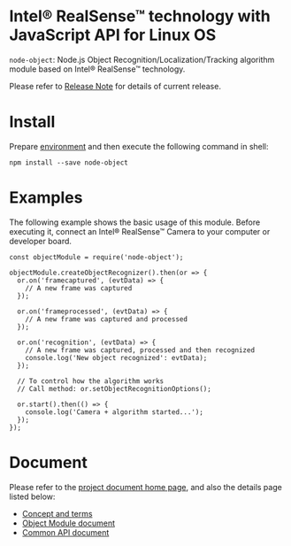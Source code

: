 # Intel® RealSense™ technology with JavaScript API for Linux OS

`node-object`: Node.js Object Recognition/Localization/Tracking algorithm module based on Intel® RealSense™ technology.

Please refer to [Release Note](https://github.com/01org/node-realsense/releases) for details of current release.

# Install
Prepare [environment](https://01org.github.io/node-realsense/doc/setup_environment.html) and then execute the following command in shell:
```
npm install --save node-object
```

# Examples
The following example shows the basic usage of this module. Before executing it, connect an Intel® RealSense™ Camera to your computer or developer board.

```
const objectModule = require('node-object');

objectModule.createObjectRecognizer().then(or => {
  or.on('framecaptured', (evtData) => {
    // A new frame was captured
  });

  or.on('frameprocessed', (evtData) => {
    // A new frame was captured and processed
  });

  or.on('recognition', (evtData) => {
    // A new frame was captured, processed and then recognized
    console.log('New object recognized': evtData);
  });

  // To control how the algorithm works
  // Call method: or.setObjectRecognitionOptions();

  or.start().then(() => {
    console.log('Camera + algorithm started...');
  });
});
```

# Document
Please refer to the [project document home page](https://01org.github.io/node-realsense/), and also the details page listed below:
- [Concept and terms](https://software.intel.com/sites/products/realsense/object/developer_guide.html)
- [Object Module document](https://01org.github.io/node-realsense/doc/spec/object-recognition.html)
- [Common API document](https://01org.github.io/node-realsense/doc/spec/common.html)
